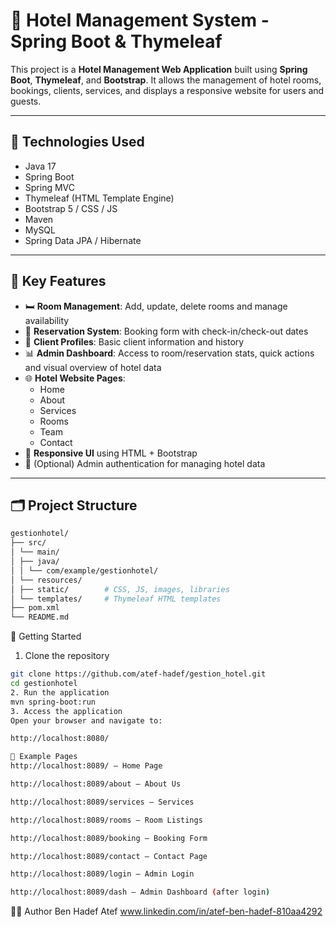 # 🏨 Hotel Management System - Spring Boot & Thymeleaf

This project is a **Hotel Management Web Application** built using **Spring Boot**, **Thymeleaf**, and **Bootstrap**. It allows the management of hotel rooms, bookings, clients, services, and displays a responsive website for users and guests.

---

## 🔧 Technologies Used

- Java 17
- Spring Boot
- Spring MVC
- Thymeleaf (HTML Template Engine)
- Bootstrap 5 / CSS / JS
- Maven
- MySQL
- Spring Data JPA / Hibernate

---

## 🎯 Key Features

- 🛏️ **Room Management**: Add, update, delete rooms and manage availability
- 📅 **Reservation System**: Booking form with check-in/check-out dates
- 👤 **Client Profiles**: Basic client information and history
- 📊 **Admin Dashboard**: Access to room/reservation stats, quick actions and visual overview of hotel data
- 🌐 **Hotel Website Pages**:
  - Home
  - About
  - Services
  - Rooms
  - Team
  - Contact
- 🎨 **Responsive UI** using HTML + Bootstrap
- 🔐 (Optional) Admin authentication for managing hotel data

---

## 🗂️ Project Structure
```bash
gestionhotel/
├── src/
│ └── main/
│ ├── java/
│ │ └── com/example/gestionhotel/
│ └── resources/
│ ├── static/        # CSS, JS, images, libraries
│ └── templates/     # Thymeleaf HTML templates
├── pom.xml
└── README.md
```
🚀 Getting Started
1. Clone the repository
```bash
git clone https://github.com/atef-hadef/gestion_hotel.git
cd gestionhotel
2. Run the application
mvn spring-boot:run
3. Access the application
Open your browser and navigate to:

http://localhost:8080/
```
```bash
🧪 Example Pages
http://localhost:8089/ – Home Page

http://localhost:8089/about – About Us

http://localhost:8089/services – Services

http://localhost:8089/rooms – Room Listings

http://localhost:8089/booking – Booking Form

http://localhost:8089/contact – Contact Page

http://localhost:8089/login – Admin Login

http://localhost:8089/dash – Admin Dashboard (after login)

```

👨‍💻 Author
Ben Hadef Atef
www.linkedin.com/in/atef-ben-hadef-810aa4292
